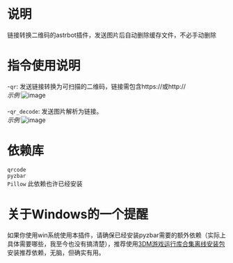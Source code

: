 # 说明
链接转换二维码的astrbot插件，发送图片后自动删除缓存文件，不必手动删除

# 指令使用说明
-`qr`: 发送链接转换为可扫描的二维码，链接需包含https://或http://<br>
*示例*
![image](https://github.com/user-attachments/assets/1e77637b-8d57-4cea-b47f-91f72def6001)<br><br>
-`qr_decode`: 发送图片解析为链接。<br>
*示例*
![image](https://github.com/user-attachments/assets/53403a39-9a46-4b2e-b0f0-5870d934a369)<br>
# 依赖库
`qrcode`<br>
`pyzbar`<br>
`Pillow` 此依赖也许已经安装

# 关于Windows的一个提醒
如果你使用win系统使用本插件，请确保已经安装pyzbar需要的额外依赖（实际上具体需要哪些，我至今也没有搞清楚），推荐使用<a href="https://dl.3dmgame.com/patch/89066.html">3DM游戏运行库合集离线安装包</a>安装推荐依赖，无脑，但确实有用。
